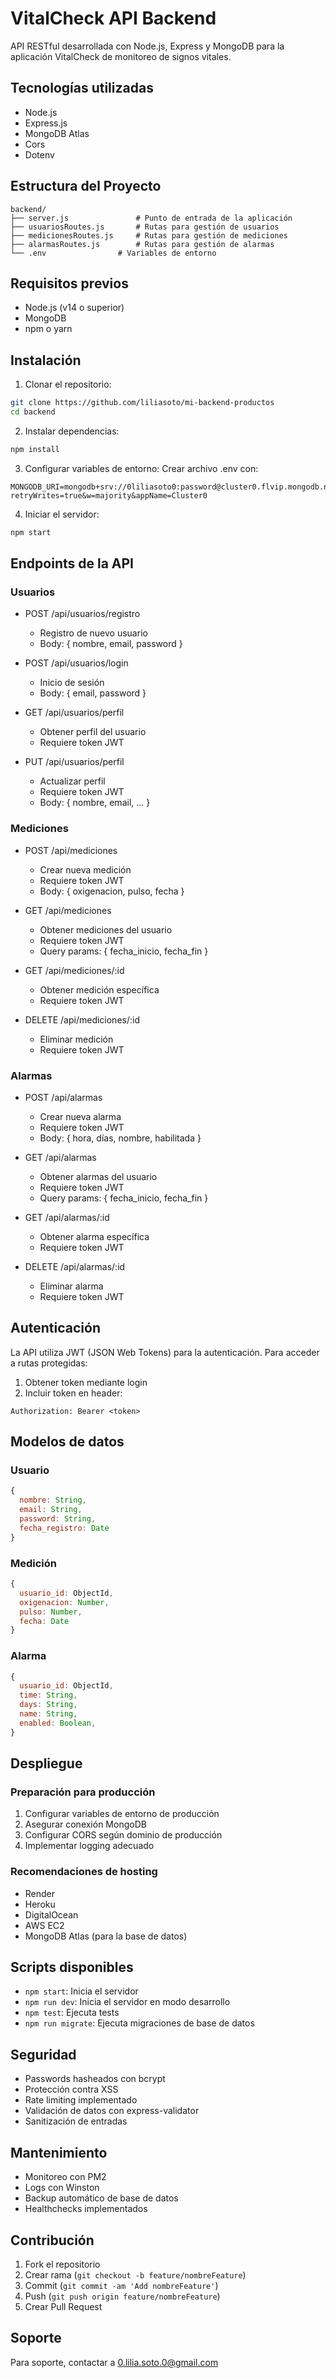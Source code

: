 # VitalCheck API Backend

API RESTful desarrollada con Node.js, Express y MongoDB para la aplicación VitalCheck de monitoreo de signos vitales.

## Tecnologías utilizadas

- Node.js
- Express.js
- MongoDB Atlas
- Cors
- Dotenv

## Estructura del Proyecto

```
backend/
├── server.js               # Punto de entrada de la aplicación
├── usuariosRoutes.js       # Rutas para gestión de usuarios
├── medicionesRoutes.js     # Rutas para gestión de mediciones
├── alarmasRoutes.js        # Rutas para gestión de alarmas
└── .env                # Variables de entorno
```

## Requisitos previos

- Node.js (v14 o superior)
- MongoDB
- npm o yarn

## Instalación

1. Clonar el repositorio:
```bash
git clone https://github.com/liliasoto/mi-backend-productos
cd backend
```

2. Instalar dependencias:
```bash
npm install
```

3. Configurar variables de entorno:
Crear archivo .env con:
```
MONGODB_URI=mongodb+srv://0liliasoto0:password@cluster0.flvip.mongodb.net/?retryWrites=true&w=majority&appName=Cluster0
```

4. Iniciar el servidor:
```bash
npm start
```

## Endpoints de la API

### Usuarios

- POST /api/usuarios/registro
  - Registro de nuevo usuario
  - Body: { nombre, email, password }

- POST /api/usuarios/login
  - Inicio de sesión
  - Body: { email, password }

- GET /api/usuarios/perfil
  - Obtener perfil del usuario
  - Requiere token JWT

- PUT /api/usuarios/perfil
  - Actualizar perfil
  - Requiere token JWT
  - Body: { nombre, email, ... }

### Mediciones

- POST /api/mediciones
  - Crear nueva medición
  - Requiere token JWT
  - Body: { oxigenacion, pulso, fecha }

- GET /api/mediciones
  - Obtener mediciones del usuario
  - Requiere token JWT
  - Query params: { fecha_inicio, fecha_fin }

- GET /api/mediciones/:id
  - Obtener medición específica
  - Requiere token JWT

- DELETE /api/mediciones/:id
  - Eliminar medición
  - Requiere token JWT

### Alarmas

- POST /api/alarmas
  - Crear nueva alarma
  - Requiere token JWT
  - Body: { hora, días, nombre, habilitada }

- GET /api/alarmas
  - Obtener alarmas del usuario
  - Requiere token JWT
  - Query params: { fecha_inicio, fecha_fin }

- GET /api/alarmas/:id
  - Obtener alarma específica
  - Requiere token JWT

- DELETE /api/alarmas/:id
  - Eliminar alarma
  - Requiere token JWT

## Autenticación

La API utiliza JWT (JSON Web Tokens) para la autenticación. Para acceder a rutas protegidas:

1. Obtener token mediante login
2. Incluir token en header:
```
Authorization: Bearer <token>
```

## Modelos de datos

### Usuario
```javascript
{
  nombre: String,
  email: String,
  password: String,
  fecha_registro: Date
}
```

### Medición
```javascript
{
  usuario_id: ObjectId,
  oxigenacion: Number,
  pulso: Number,
  fecha: Date
}
```

### Alarma
```javascript
{
  usuario_id: ObjectId,
  time: String, 
  days: String, 
  name: String, 
  enabled: Boolean, 
}
```

## Despliegue

### Preparación para producción

1. Configurar variables de entorno de producción
2. Asegurar conexión MongoDB
3. Configurar CORS según dominio de producción
4. Implementar logging adecuado

### Recomendaciones de hosting

- Render
- Heroku
- DigitalOcean
- AWS EC2
- MongoDB Atlas (para la base de datos)

## Scripts disponibles

- `npm start`: Inicia el servidor
- `npm run dev`: Inicia el servidor en modo desarrollo
- `npm test`: Ejecuta tests
- `npm run migrate`: Ejecuta migraciones de base de datos

## Seguridad

- Passwords hasheados con bcrypt
- Protección contra XSS
- Rate limiting implementado
- Validación de datos con express-validator
- Sanitización de entradas

## Mantenimiento

- Monitoreo con PM2
- Logs con Winston
- Backup automático de base de datos
- Healthchecks implementados

## Contribución

1. Fork el repositorio
2. Crear rama (`git checkout -b feature/nombreFeature`)
3. Commit (`git commit -am 'Add nombreFeature'`)
4. Push (`git push origin feature/nombreFeature`)
5. Crear Pull Request

## Soporte

Para soporte, contactar a [0.lilia.soto.0@gmail.com](0.lilia.soto.0@gmail.com)